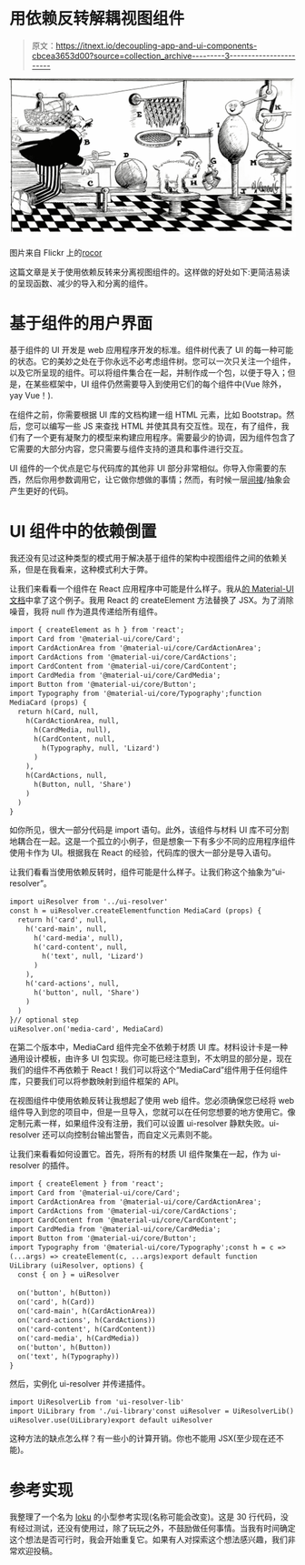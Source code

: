 # 用依赖反转解耦视图组件

> 原文：<https://itnext.io/decoupling-app-and-ui-components-cbcea3653d00?source=collection_archive---------3----------------------->

![](img/d05d55f72d120b677b1fa17c5bc66525.png)

图片来自 Flickr 上的[rocor](https://www.flickr.com/photos/rocor/40020297094)

这篇文章是关于使用依赖反转来分离视图组件的。这样做的好处如下:更简洁易读的呈现函数、减少的导入和分离的组件。

# 基于组件的用户界面

基于组件的 UI 开发是 web 应用程序开发的标准。组件树代表了 UI 的每一种可能的状态。它的美妙之处在于你永远不必考虑组件树。您可以一次只关注一个组件，以及它所呈现的组件。可以将组件集合在一起，并制作成一个包，以便于导入；但是，在某些框架中，UI 组件仍然需要导入到使用它们的每个组件中(Vue 除外，yay Vue！).

在组件之前，你需要根据 UI 库的文档构建一组 HTML 元素，比如 Bootstrap。然后，您可以编写一些 JS 来查找 HTML 并使其具有交互性。现在，有了组件，我们有了一个更有凝聚力的模型来构建应用程序。需要最少的协调，因为组件包含了它需要的大部分内容，您只需要与组件支持的道具和事件进行交互。

UI 组件的一个优点是它与代码库的其他非 UI 部分非常相似。你导入你需要的东西，然后你用参数调用它，让它做你想做的事情；然而，有时候一层[间接](https://en.wikipedia.org/wiki/Indirection)/抽象会产生更好的代码。

# UI 组件中的依赖倒置

我还没有见过这种类型的模式用于解决基于组件的架构中视图组件之间的依赖关系，但是在我看来，这种模式利大于弊。

让我们来看看一个组件在 React 应用程序中可能是什么样子。我从[的 Material-UI 文档](https://material-ui.com/demos/cards/)中拿了这个例子。我用 React 的 createElement 方法替换了 JSX。为了消除噪音，我将 null 作为道具传递给所有组件。

```
import { createElement as h } from 'react';
import Card from '@material-ui/core/Card';
import CardActionArea from '@material-ui/core/CardActionArea';
import CardActions from '@material-ui/core/CardActions';
import CardContent from '@material-ui/core/CardContent';
import CardMedia from '@material-ui/core/CardMedia';
import Button from '@material-ui/core/Button';
import Typography from '@material-ui/core/Typography';function MediaCard (props) {
  return h(Card, null,
    h(CardActionArea, null,
      h(CardMedia, null),
      h(CardContent, null,
        h(Typography, null, 'Lizard')
      )
    ),
    h(CardActions, null,
      h(Button, null, 'Share')
    )
  )
}
```

如你所见，很大一部分代码是 import 语句。此外，该组件与材料 UI 库不可分割地耦合在一起。这是一个孤立的小例子，但是想象一下有多少不同的应用程序组件使用卡作为 UI。根据我在 React 的经验，代码库的很大一部分是导入语句。

让我们看看当使用依赖反转时，组件可能是什么样子。让我们称这个抽象为“ui-resolver”。

```
import uiResolver from '../ui-resolver'
const h = uiResolver.createElementfunction MediaCard (props) {
  return h('card', null,
    h('card-main', null,
      h('card-media', null),
      h('card-content', null,
        h('text', null, 'Lizard')
      )
    ),
    h('card-actions', null,
      h('button', null, 'Share')
    )
  )
}// optional step
uiResolver.on('media-card', MediaCard)
```

在第二个版本中，MediaCard 组件完全不依赖于材质 UI 库。材料设计卡是一种通用设计模板，由许多 UI 包实现。你可能已经注意到，不太明显的部分是，现在我们的组件不再依赖于 React！我们可以将这个“MediaCard”组件用于任何组件库，只要我们可以将参数映射到组件框架的 API。

在视图组件中使用依赖反转让我想起了使用 web 组件。您必须确保您已经将 web 组件导入到您的项目中，但是一旦导入，您就可以在任何您想要的地方使用它。像定制元素一样，如果组件没有注册，我们可以设置 ui-resolver 静默失败。ui-resolver 还可以向控制台输出警告，而自定义元素则不能。

让我们来看看如何设置它。首先，将所有的材质 UI 组件聚集在一起，作为 ui-resolver 的插件。

```
import { createElement } from 'react';
import Card from '@material-ui/core/Card';
import CardActionArea from '@material-ui/core/CardActionArea';
import CardActions from '@material-ui/core/CardActions';
import CardContent from '@material-ui/core/CardContent';
import CardMedia from '@material-ui/core/CardMedia';
import Button from '@material-ui/core/Button';
import Typography from '@material-ui/core/Typography';const h = c => (...args) => createElement(c, ...args)export default function UiLibrary (uiResolver, options) {
  const { on } = uiResolver

  on('button', h(Button))
  on('card', h(Card))
  on('card-main', h(CardActionArea))
  on('card-actions', h(CardActions))
  on('card-content', h(CardContent))
  on('card-media', h(CardMedia))
  on('button', h(Button))
  on('text', h(Typography))
}
```

然后，实例化 ui-resolver 并传递插件。

```
import UiResolverLib from 'ui-resolver-lib'
import UiLibrary from './ui-library'const uiResolver = UiResolverLib()
uiResolver.use(UiLibrary)export default uiResolver
```

这种方法的缺点怎么样？有一些小的计算开销。你也不能用 JSX(至少现在还不能)。

# 参考实现

我整理了一个名为 [Ioku](https://github.com/rhythnic/ioku) 的小型参考实现(名称可能会改变)。这是 30 行代码，没有经过测试，还没有使用过，除了玩玩之外，不鼓励做任何事情。当我有时间确定这个想法是否可行时，我会开始重复它。如果有人对探索这个想法感兴趣，我们非常欢迎投稿。